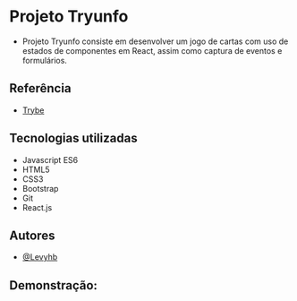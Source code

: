 
# Projeto Tryunfo   

- Projeto Tryunfo consiste em desenvolver um jogo de cartas com uso de estados de componentes em React, assim como captura de eventos e formulários.
## Referência

 - [Trybe](https://www.betrybe.com/) 
   

## Tecnologias utilizadas 

- Javascript ES6 
- HTML5
- CSS3
- Bootstrap
- Git
- React.js

## Autores

- [@Levyhb](https://github.com/Levyhb)


## Demonstração:
